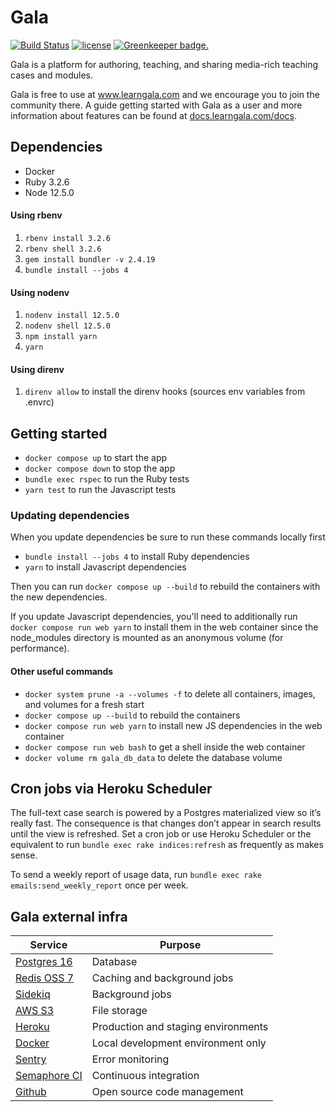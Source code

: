 # Gala

[![Build Status](https://gala.semaphoreci.com/badges/gala/branches/main.svg?style=shields&key=20c5d16c-4ccf-4a1c-9d94-fa81d9b0224e)](https://gala.semaphoreci.com/projects/gala)
[![license](https://img.shields.io/github/license/galahq/gala.svg)](https://github.com/galahq/gala/blob/main/LICENSE)
[![Greenkeeper badge.](https://badges.greenkeeper.io/galahq/gala.svg)](https://greenkeeper.io/)

Gala is a platform for authoring, teaching, and sharing media-rich teaching cases and modules.

Gala is free to use at www.learngala.com and we encourage you to join the community there. A guide getting started with Gala as a user and more information about features can be found at [docs.learngala.com/docs](https://docs.learngala.com/docs).

## Dependencies

- Docker
- Ruby 3.2.6
- Node 12.5.0

#### Using rbenv

1. `rbenv install 3.2.6`
2. `rbenv shell 3.2.6`
3. `gem install bundler -v 2.4.19`
4. `bundle install --jobs 4`

#### Using nodenv

1. `nodenv install 12.5.0`
2. `nodenv shell 12.5.0`
3. `npm install yarn`
4. `yarn`

#### Using direnv

1. `direnv allow` to install the direnv hooks (sources env variables from .envrc)

## Getting started

- `docker compose up` to start the app
- `docker compose down` to stop the app
- `bundle exec rspec` to run the Ruby tests
- `yarn test` to run the Javascript tests

### Updating dependencies

When you update dependencies be sure to run these commands locally first
- `bundle install --jobs 4` to install Ruby dependencies
- `yarn` to install Javascript dependencies

Then you can run `docker compose up --build` to rebuild the containers with the new dependencies.

If you update Javascript dependencies, you'll need to additionally run `docker compose run web yarn` to install them in the web container since the node_modules directory is mounted as an anonymous volume (for performance).


#### Other useful commands

- `docker system prune -a --volumes -f` to delete all containers, images, and volumes for a fresh start
- `docker compose up --build` to rebuild the containers
- `docker compose run web yarn` to install new JS dependencies in the web container
- `docker compose run web bash` to get a shell inside the web container
- `docker volume rm gala_db_data` to delete the database volume

## Cron jobs via Heroku Scheduler

The full-text case search is powered by a Postgres materialized view so it’s
really fast. The consequence is that changes don’t appear in search results
until the view is refreshed. Set a cron job or use Heroku Scheduler or the
equivalent to run `bundle exec rake indices:refresh` as frequently as makes sense.

To send a weekly report of usage data, run `bundle exec rake emails:send_weekly_report` once
per week.

## Gala external infra
| Service | Purpose |
|---------|---------|
| [Postgres 16](https://www.postgresql.org/) | Database |
| [Redis OSS 7](https://redis.io/) | Caching and background jobs |
| [Sidekiq](https://sidekiq.org/) | Background jobs |
| [AWS S3](https://aws.amazon.com/s3/) | File storage |
| [Heroku](https://www.heroku.com/) | Production and staging environments |
| [Docker](https://www.docker.com/) | Local development environment only |
| [Sentry](https://sentry.io/) | Error monitoring |
| [Semaphore CI](https://semaphoreci.com/) | Continuous integration |
| [Github](https://github.com/) | Open source code management |

